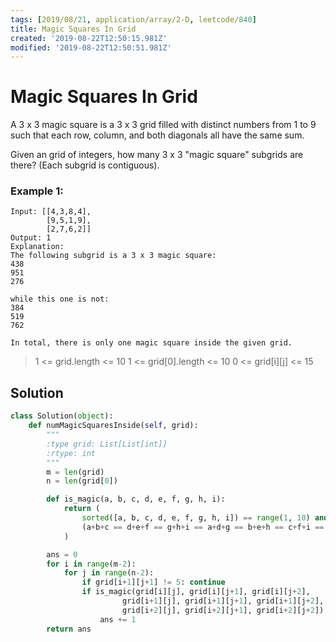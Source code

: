 ```yaml
---
tags: [2019/08/21, application/array/2-D, leetcode/840]
title: Magic Squares In Grid
created: '2019-08-22T12:50:15.981Z'
modified: '2019-08-22T12:50:51.981Z'
---
```


# Magic Squares In Grid

A 3 x 3 magic square is a 3 x 3 grid filled with distinct numbers from 1 to 9 such that each row, column, and both diagonals all have the same sum.

Given an grid of integers, how many 3 x 3 "magic square" subgrids are there?  (Each subgrid is contiguous).

### Example 1:

```
Input: [[4,3,8,4],
        [9,5,1,9],
        [2,7,6,2]]
Output: 1
Explanation:
The following subgrid is a 3 x 3 magic square:
438
951
276

while this one is not:
384
519
762

In total, there is only one magic square inside the given grid.
```

> 1 <= grid.length <= 10
> 1 <= grid[0].length <= 10
> 0 <= grid[i][j] <= 15


## Solution

```python
class Solution(object):
    def numMagicSquaresInside(self, grid):
        """
        :type grid: List[List[int]]
        :rtype: int
        """
        m = len(grid)
        n = len(grid[0])

        def is_magic(a, b, c, d, e, f, g, h, i):
            return (
                sorted([a, b, c, d, e, f, g, h, i]) == range(1, 10) and
                (a+b+c == d+e+f == g+h+i == a+d+g == b+e+h == c+f+i == a+e+i == c+e+g == 15)
            )

        ans = 0
        for i in range(m-2):
            for j in range(n-2):
                if grid[i+1][j+1] != 5: continue
                if is_magic(grid[i][j], grid[i][j+1], grid[i][j+2],
                         grid[i+1][j], grid[i+1][j+1], grid[i+1][j+2],
                         grid[i+2][j], grid[i+2][j+1], grid[i+2][j+2]):
                    ans += 1
        return ans
```
